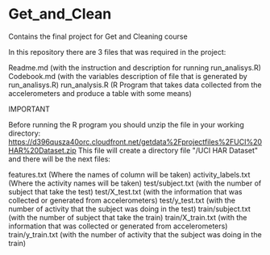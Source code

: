 Get_and_Clean
=============
Contains the final project for Get and Cleaning course

In this repository there are 3 files that was required in the project:

Readme.md           (with the instruction and description for running run_analisys.R)
Codebook.md         (with the variables description of file that is generated by run_analisys.R)
run_analysis.R      (R Program that takes data collected from the accelerometers and produce a table with some means)

IMPORTANT

Before running the R program you should unzip the file in your working directory:
https://d396qusza40orc.cloudfront.net/getdata%2Fprojectfiles%2FUCI%20HAR%20Dataset.zip
This file will create a directory file "/UCI HAR Dataset" and there will be the next files:

features.txt          (Where the names of column will be taken)
activity_labels.txt   (Where the activity names will be taken)
test/subject.txt      (with the number of subject that take the test)
test/X_test.txt       (with the information that was collected or generated from accelerometers)
test/y_test.txt       (with the number of activity that the subject was doing in the test)
train/subject.txt      (with the number of subject that take the train)
train/X_train.txt       (with the information that was collected or generated from accelerometers)
train/y_train.txt       (with the number of activity that the subject was doing in the train)




